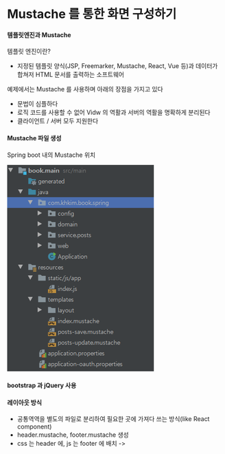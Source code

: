 # Mustache 를 통한 화면 구성하기

#### 템플릿엔진과 Mustache
템플릿 엔진이란? 

- 지정된 템플릿 양식(JSP, Freemarker, Mustache, React, Vue 등)과 데이터가 합쳐저 HTML 문서를 출력하는 소프트웨어

예제에서는 Mustache 를 사용하며 아래의 장점을 가지고 있다
- 문법이 심플하다
- 로직 코드를 사용할 수 없어 Vidw 의 역활과 서버의 역활을 명확하게 분리된다
- 클라이언트 / 서버 모두 지원한다

#### Mustache 파일 생성

Spring boot 내의 Mustache 위치

![layout](../assets/crud_1.png)


#### bootstrap 과 jQuery 사용

#### 레이아웃 방식
- 공통역역을 별도의 파일로 분리하여 필요한 곳에 가져다 쓰는 방식(like React component)
- header.mustache, footer.mustache 생성
- css 는 header 에, js 는 footer 에 배치 -> 












<!--stackedit_data:
eyJoaXN0b3J5IjpbMTE3MTk1OTM4OSwtMTE3NTk1OTEwMCwxND
k3MDg1MjA5LDE1NDI1NjExOF19
-->
